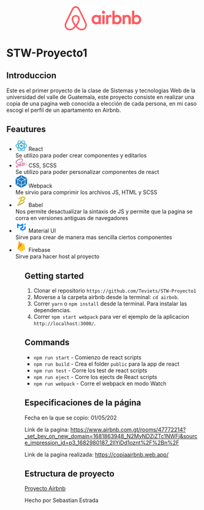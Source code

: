 <p align="center">
    <img src="./airbnb/src/assets/img/logo.png" alt="Descripción de la imagen" style="width: 200px; height: auto;"/>
</p>

# STW-Proyecto1

## Introduccion

Este es el primer proyecto de la clase de Sistemas y tecnologias Web de la universidad del valle de Guatemala, este proyecto consiste en realizar una copia de una pagina web conocida a elección de cada persona, en mi caso escogi el perfil de un apartamento en Airbnb.

## Feautures

<ul>
    <li>
        <img src="./airbnb/src/assets/img/react.png" style= "width: 30px; height: auto;"/> React
        <br>Se utilizo para poder crear componentes y editarlos
    </li>
    <li>
        <img src="./airbnb/src/assets/vectores/styles.svg" style= "width: 30px; height: auto;"/> CSS, SCSS
        <br>Se utilizo para poder personalizar componentes de react
    </li>
    <li>
        <img src="./airbnb/src/assets/img/webpack.png" style= "width: 30px; height: auto;"/> Webpack
        <br>Me sirvio para comprimir los archivos JS, HTML y SCSS
    </li>
    <li>
        <img src="./airbnb/src/assets/img/babel.png" style= "width: 30px; height: auto;"/> Babel
        <br>Nos permite desactualizar la sintaxis de JS y permite que la pagina se corra en versiones antiguas de navegadores
    </li>
    <li>
        <img src="./airbnb/src/assets/img/mui.png" style= "width: 30px; height: auto;"/> Material UI
        <br>Sirve para crear de manera mas sencilla ciertos componentes
    </li>
    <li>
        <img src="./airbnb/src/assets/img/firebase.png" style= "width: 30px; height: auto;"/> Firebase
        <br>Sirve para hacer host al proyecto
    </li>
<ul>

## Getting started

1. Clonar el repositorio `https://github.com/Teviets/STW-Proyecto1`
2. Moverse a la carpeta airbnb desde la terminal: `cd airbnb`.<br />
3. Correr `yarn` o `npm install` desde la terminal. Para instalar las dependencias.<br />
4. Correr `npm start webpack` para ver el ejemplo de la aplicacion `http://localhost:3000/`.<br />

## Commands

- `npm run start` - Comienzo de react scripts
- `npm run build` - Crea el folder `public` para la app de react
- `npm run test` - Corre los test de react scripts
- `npm run eject` - Corre los ejects de React scripts
- `npm run webpack` - Corre el webpack en modo Watch

## Especificaciones de la página

Fecha en la que se copio: 01/05/202

Link de la pagina: https://www.airbnb.com.gt/rooms/47772214?_set_bev_on_new_domain=1681863948_N2MyNDZiZTc1NWFj&source_impression_id=p3_1682980187_2llYiDd1oznt%2F%2Bn%2F

Link de la pagina realizada: https://copiaairbnb.web.app/

## Estructura de proyecto

[Proyecto Airbnb](https://github.com/Teviets/STW-Proyecto1/tree/main/airbnb)

Hecho por Sebastian Estrada
